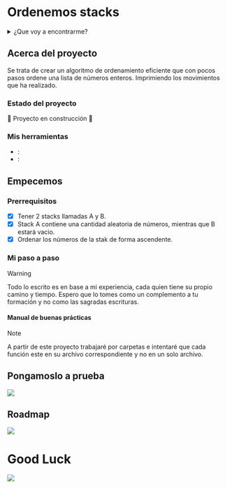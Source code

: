# Ordenemos stacks

<details>
  <summary>¿Que voy a encontrarme?</summary>
  <ol>
    <li>
      <a href="#Acerca-del-proyecto">Acerca del proyecto</a>
      <ul>
        <li><a href="#estado-del-proyecto">Estado del proyecto</a></li>
        <li><a href="#Mis-herramientas">Mis herramientas</a></li>
      </ul>
    </li>
    <li>
      <a href="#Empecemos">Empecemos</a>
      <ul>
        <li><a href="#Prerrequisitos">Prerrequisitos</a></li>
        <li><a href="#Mi-paso-a-paso">Mi paso a paso</a></li>
      </ul>
    </li>
    <li><a href="#Pongamoslo-a-prueba">Pongamoslo a prueba</a></li>
    <li><a href="#roadmap">Roadmap</a></li>
  </ol>
</details>

## Acerca del proyecto
Se trata de crear un algoritmo de ordenamiento eficiente que con pocos pasos ordene una lista de números enteros. Imprimiendo los movimientos que ha realizado.
### Estado del proyecto

:construction: Proyecto en construcción :construction:

### Mis herramientas
* : []()
* : []()

## Empecemos

### Prerrequisitos

- [x] Tener 2 stacks llamadas A y B.
- [x] Stack A contiene una cantidad aleatoria de números, mientras que B estará vacio. 
- [x] Ordenar los números de la stak de forma ascendente.

### Mi paso a paso

> [!WARNING]
> 
> Todo lo escrito es en base a mi experiencia, cada quien tiene su propio camino y tiempo. Espero que lo tomes como un complemento a tu formación y no como las sagradas escrituras.

#### Manual de buenas prácticas
> [!NOTE]
> A partir de este proyecto trabajaré por carpetas e intentaré que cada función este en su archivo correspondiente y no en un solo archivo.


## Pongamoslo a prueba

![](link)

## Roadmap

![](link)

# Good Luck
![](link)
